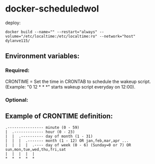 # docker-scheduledwol
deploy:
```
docker build --name="" --restart="always" --volume="/etc/localtime:/etc/localtime:ro" --network="host"  dylanve115/
```
## Environment variables:
### Required:

CRONTIME = Set the time in CRONTAB to schedule the wakeup script. (Example: "0 12 * * *" starts wakeup script everyday on 12:00).

### Optional:


## Example of CRONTIME definition:
```
.---------------- minute (0 - 59)
|  .------------- hour (0 - 23)
|  |  .---------- day of month (1 - 31)
|  |  |  .------- month (1 - 12) OR jan,feb,mar,apr ...
|  |  |  |  .---- day of week (0 - 6) (Sunday=0 or 7) OR sun,mon,tue,wed,thu,fri,sat
|  |  |  |  |
*  *  *  *  *
```
